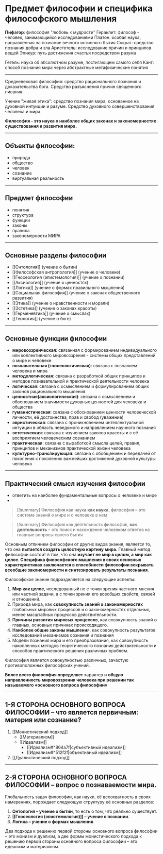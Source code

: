 # Предмет философии и специфика философского мышления

**Пифагор**: философия "любовь к мудрости"
Гераклит: философ - человек, занимающийся исследованиями
Платон: особая наука, направленная на познание вечного истинного бытия
Сократ: средство познания добра и зла
Аристотель: исследование причин и принципов вещей
Эпикур: путь достижения счастья посредством разума

Гегель: наука об абсолютном разуме, постигающем самого себя
Кант: способ познания мира через абстрактные метафизические понятия
***
Средневековая философия: средство рационального познания и доказательства бога. Средство разъяснения причин священного писания.

Учение "живая этика": средство познания мира, основанное на духовной интуиции и разуме. Средство духовного совершенствования человека и мира.

**Философия - это наука о наиболее общих законах и закономерностях существования и развития мира.**
***
## Объекты философии:
- природа
- общество
- человек
- сознание
- виртуальная реальность
***
## Предмет философии
- понятия
- структура
- функции
- законы
- правила
- закономерности
МИРА
***
## Основные разделы философии
- [[Онтология]] (учение о бытии)
- [[Философская антропология]] (учение о человеке)
- [[Гносеология (эпистемология)]] (учение о познании)
- [[Аксиология]] (учение о ценностях)
- [[Логика]] (учение о формах правильного мышления)
- [[Социальная философия]] (учение о законах общественного развития)
- [[Этика]] (учение о нравственности и морали)
- [[Эстетика]] (учение о законах красоты)
- [[Герменевтика]] (учение о смыслах)
- [[Теология]] (учение о боге)
***
## Основные функции философии
- **мировоззренческая**: связанная с формированием индивидуального или коллективного мировоззрения - системы общих представлений о мире и человеке
- **познавательная (гносеологическая)**: связана с познанием человека и мира
- **методологическая**: связана с разработкой общих принципов и методов познавательной и практической деятельности человека
- **логическая**: связана с осмыслением и формулированием общих законов рационального мышления
- **ценностная(аксиологическая)**: связана с осмыслением и обоснованием значимости духовных ценностей для человека и общества
- **гуманистическая**: связана с обоснованием ценности человеческой личности, её достоинства, прав и свобод (уважение)
- **эвристическая**: связана с проникновением интеллектуальной интуиции в область неведомого и направлением научного познания
- **эстетическая**: связана с изучением законов красоты и с её восприятием человеческим сознанием
- **практическая**: связана с выработкой смысла целей, правил, принципов и механизмов практической жизни человека
- **культурно-транслирующая**: связана с обобщением и передачей от поколения к поколению важнейших достижений духовной культуры человека
***
## Практический смысл изучения философии
- ответить на наиболее фундаментальные вопросы о человеке и мире
- 




> [!summary] Философия как наука
> **как наука**, философия – это система знаний о мире и о человеке в нем

> [!summary] Философия как деятельность
> философия, **как деятельность** – это поиск и нахождение человеком ответов на главные вопросы своего бытия

Основным отличием философии от других видов знания, является то, что она **пытается создать целостную картину мира**.
Главный метод философии состоит в том, что она **изучает не мир в целом, а мир как целое**.
**Специфика философского мышления в своих основных характеристиках заключается в способности философии вскрывать всеобщие закономерности и синтезировать результаты познания**.

Философское знание подразделяется на следующие аспекты:
1. **Мир как целое**, исследованный не с точки зрения частного мнения или частной задачи, а с точки зрения его всеобщих свойств, связей и отношений.
2. Природа мира, как **совокупность знаний о закономерностях** глобальных мировых процессов и о закономерностях отдельных, менее масштабных процессов действительности.
3. **Причины развития мировых процессов**, как совокупность знаний о главных, основных причинах происходящего.
4. **Наиболее общие законы мышлени**я, как совокупность результатов исследований механизмов сознания и познания
5. Модели познания мира и его преобразования, как совокупность накопленных методов теоретического познания действительности и способов практического решения различных проблем.

Философия является совокупностью различных, зачастую противоположных философских учений.

**Более всего философия определяет** характер и **общую направленность мировоззрения человека при решении так называемого «основного вопроса философии»**

***
## 1-Я СТОРОНА ОСНОВНОГО ВОПРОСА ФИЛОСОФИИ – что является первичным: материя или сознание?
1. [[Монистический подход]]
	- [[Материализм]]
	- [[Идеализм]]
		- [[Идеализм#^864a7f|субъективный идеализм]]
		- [[Идеализм#^512f2f|объективный идеализм]]
2. [[Дуалистический подход]]
***
## 2-Я СТОРОНА ОСНОВНОГО ВОПРОСА ФИЛОСОФИИ – вопрос о познаваемости мира.
Глобальность задач философии, как науки, её всеохватность в своих намерениях, порождает следующую структуру её основных разделов:
1. **Онтология – учение о бытии**, то есть о том, что реально существует.
2. **[[Гносеология (эпистемология)]] – учение о познании**.
3. **Логика – учение о формах мышления**.


Два подхода к решению первой стороны основного вопроса философии – это монизм и дуализм, а две формы монистического подхода к решению первой стороны основного вопроса философии – это идеализм и материализм.